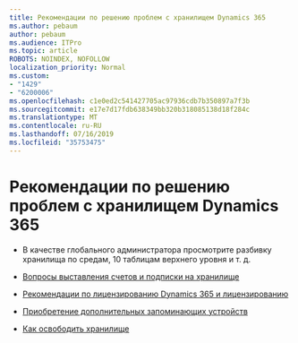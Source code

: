 ```yaml
---
title: Рекомендации по решению проблем с хранилищем Dynamics 365
ms.author: pebaum
author: pebaum
ms.audience: ITPro
ms.topic: article
ROBOTS: NOINDEX, NOFOLLOW
localization_priority: Normal
ms.custom:
- "1429"
- "6200006"
ms.openlocfilehash: c1e0ed2c541427705ac97936cdb7b350897a7f3b
ms.sourcegitcommit: e17e7d17fdb638349bb320b318085138d18f284c
ms.translationtype: MT
ms.contentlocale: ru-RU
ms.lasthandoff: 07/16/2019
ms.locfileid: "35753475"
---
```

# <a name="recommend-solutions-for-dynamics-365-storage-issues"></a>Рекомендации по решению проблем с хранилищем Dynamics 365

* В качестве глобального администратора просмотрите разбивку хранилища по средам, 10 таблицам верхнего уровня и т. д.

* [Вопросы выставления счетов и подписки на хранилище](https://docs.microsoft.com/dynamics365/customer-engagement/admin/contact-information-microsoft-dynamics-365-online-billing-support)

* [Рекомендации по лицензированию Dynamics 365 и лицензированию](https://dynamics.microsoft.com/pricing/)

* [Приобретение дополнительных запоминающих устройств](https://docs.microsoft.com/en-us/dynamics365/customer-engagement/admin/manage-storage#add-storage-to-dynamics-365-online)

* [Как освободить хранилище](https://docs.microsoft.com/dynamics365/customer-engagement/admin/free-storage-space)
